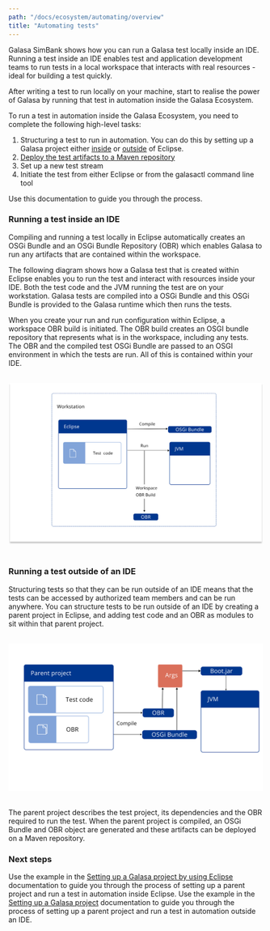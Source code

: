 ```yaml
---
path: "/docs/ecosystem/automating/overview"
title: "Automating tests"
---
```

Galasa SimBank shows how you can run a Galasa test locally inside an IDE. Running a test inside an IDE enables test and application development teams to run tests in a local workspace that interacts with real resources - ideal for building a test quickly.

After writing a test to run locally on your machine, start to realise the power of Galasa by running that test in automation inside the Galasa Ecosystem.

To run a test in automation inside the Galasa Ecosystem, you need to complete the following high-level tasks:

1. Structuring a test to run in automation. You can do this by setting up a Galasa project either [inside](running-automation) or <a href="/docs/writing-own-tests/setting-up-galasa-project">outside</a> of Eclipse.
2. [Deploy the test artifacts to a Maven repository](deploying-to-maven)
3. Set up a new test stream
4. Initiate the test from either Eclipse or from the galasactl command line tool

Use this documentation to guide you through the process.

### Running a test inside an IDE
Compiling and running a test locally in Eclipse automatically creates an OSGi Bundle and an OSGi Bundle Repository (OBR) which enables Galasa to run any artifacts that are contained within the workspace.

The following diagram shows how a Galasa test that is created within Eclipse enables you to run the test and interact with resources inside your IDE. Both the test code and the JVM running the test are on your workstation.  Galasa tests are compiled into a OSGi Bundle and this OSGi Bundle is provided to the Galasa runtime which then runs the tests.

When you create your run and run configuration within Eclipse, a workspace OBR build is initiated. The OBR build creates an OSGI bundle repository that represents what is in the workspace, including any tests. The OBR and the compiled test OSGi Bundle are passed to an OSGI environment in which the tests are run. All of this is contained within your IDE.<br><br>

![Inside an IDE:](insideIDE1.svg)<br><br>

### Running a test outside of an IDE
Structuring tests so that they can be run outside of an IDE means that the tests can be accessed by authorized team members and can be run anywhere.
You can structure tests to be run outside of an IDE by creating a parent project in Eclipse, and adding test code and an OBR as modules to sit within that parent project.<br><br>

![Outside an IDE:](outsideIDE1.svg)<br><br>

The parent project describes the test project, its dependencies and the OBR required to run the test. When the parent project is compiled, an OSGi Bundle and OBR object are generated and these artifacts can be deployed on a Maven repository.

### Next steps
Use the example in the [Setting up a Galasa project by using Eclipse](running-automation) documentation to guide you through the process of setting up a parent project and run a test in automation inside Eclipse.
Use the example in the <a href="/docs/writing-own-tests/setting-up-galasa-project">Setting up a Galasa project</a> documentation to guide you through the process of setting up a parent project and run a test in automation outside an IDE.

